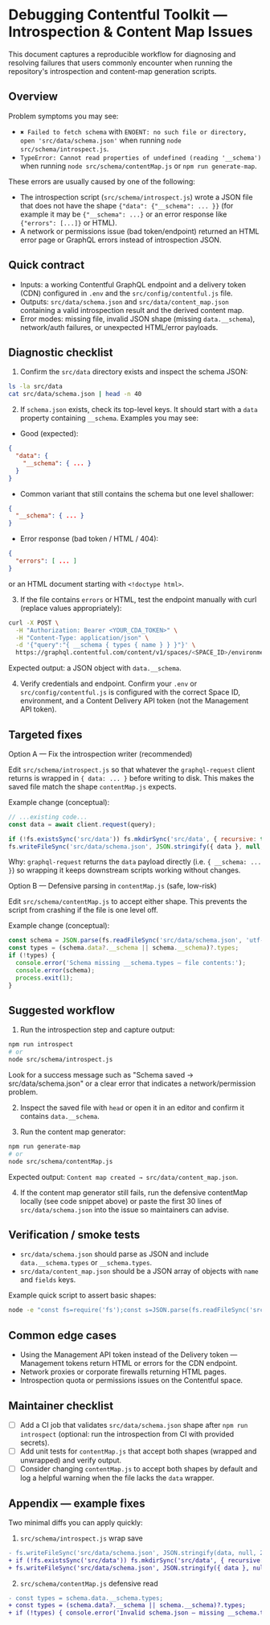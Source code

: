 # Debugging Contentful Toolkit — Introspection & Content Map Issues

This document captures a reproducible workflow for diagnosing and resolving failures that users commonly encounter when running the repository's introspection and content-map generation scripts.

Overview
--------

Problem symptoms you may see:

- `✖ Failed to fetch schema` with `ENOENT: no such file or directory, open 'src/data/schema.json'` when running `node src/schema/introspect.js`.
- `TypeError: Cannot read properties of undefined (reading '__schema')` when running `node src/schema/contentMap.js` or `npm run generate-map`.

These errors are usually caused by one of the following:

- The introspection script (`src/schema/introspect.js`) wrote a JSON file that does not have the shape `{"data": {"__schema": ... }}` (for example it may be `{"__schema": ...}` or an error response like `{"errors": [...]}` or HTML).
- A network or permissions issue (bad token/endpoint) returned an HTML error page or GraphQL errors instead of introspection JSON.

Quick contract
--------------

- Inputs: a working Contentful GraphQL endpoint and a delivery token (CDN) configured in `.env` and the `src/config/contentful.js` file.
- Outputs: `src/data/schema.json` and `src/data/content_map.json` containing a valid introspection result and the derived content map.
- Error modes: missing file, invalid JSON shape (missing `data.__schema`), network/auth failures, or unexpected HTML/error payloads.

Diagnostic checklist
--------------------

1. Confirm the `src/data` directory exists and inspect the schema JSON:

```bash
ls -la src/data
cat src/data/schema.json | head -n 40
```

2. If `schema.json` exists, check its top-level keys. It should start with a `data` property containing `__schema`. Examples you may see:

- Good (expected):

```json
{
  "data": {
    "__schema": { ... }
  }
}
```

- Common variant that still contains the schema but one level shallower:

```json
{
  "__schema": { ... }
}
```

- Error response (bad token / HTML / 404):

```json
{
  "errors": [ ... ]
}
```

or an HTML document starting with `<!doctype html>`.

3. If the file contains `errors` or HTML, test the endpoint manually with curl (replace values appropriately):

```bash
curl -X POST \
  -H "Authorization: Bearer <YOUR_CDA_TOKEN>" \
  -H "Content-Type: application/json" \
  -d '{"query":"{ __schema { types { name } } }"}' \
  https://graphql.contentful.com/content/v1/spaces/<SPACE_ID>/environments/<ENV>
```

Expected output: a JSON object with `data.__schema`.

4. Verify credentials and endpoint. Confirm your `.env` or `src/config/contentful.js` is configured with the correct Space ID, environment, and a Content Delivery API token (not the Management API token).

Targeted fixes
---------------

Option A — Fix the introspection writer (recommended)

Edit `src/schema/introspect.js` so that whatever the `graphql-request` client returns is wrapped in `{ data: ... }` before writing to disk. This makes the saved file match the shape `contentMap.js` expects.

Example change (conceptual):

```js
// ...existing code...
const data = await client.request(query);

if (!fs.existsSync('src/data')) fs.mkdirSync('src/data', { recursive: true });
fs.writeFileSync('src/data/schema.json', JSON.stringify({ data }, null, 2));
```

Why: `graphql-request` returns the `data` payload directly (i.e. `{ __schema: ... }`) so wrapping it keeps downstream scripts working without changes.

Option B — Defensive parsing in `contentMap.js` (safe, low-risk)

Edit `src/schema/contentMap.js` to accept either shape. This prevents the script from crashing if the file is one level off.

Example change (conceptual):

```js
const schema = JSON.parse(fs.readFileSync('src/data/schema.json', 'utf-8'));
const types = (schema.data?.__schema || schema.__schema)?.types;
if (!types) {
  console.error('Schema missing __schema.types — file contents:');
  console.error(schema);
  process.exit(1);
}
```

Suggested workflow
------------------

1. Run the introspection step and capture output:

```bash
npm run introspect
# or
node src/schema/introspect.js
```

Look for a success message such as "Schema saved → src/data/schema.json" or a clear error that indicates a network/permission problem.

2. Inspect the saved file with `head` or open it in an editor and confirm it contains `data.__schema`.

3. Run the content map generator:

```bash
npm run generate-map
# or
node src/schema/contentMap.js
```

Expected output: `Content map created → src/data/content_map.json`.

4. If the content map generator still fails, run the defensive contentMap locally (see code snippet above) or paste the first 30 lines of `src/data/schema.json` into the issue so maintainers can advise.

Verification / smoke tests
--------------------------

- `src/data/schema.json` should parse as JSON and include `data.__schema.types` or `__schema.types`.
- `src/data/content_map.json` should be a JSON array of objects with `name` and `fields` keys.

Example quick script to assert basic shapes:

```bash
node -e "const fs=require('fs');const s=JSON.parse(fs.readFileSync('src/data/schema.json','utf8'));const t=(s.data&&s.data.__schema)||(s.__schema);if(!t)console.error('bad schema',Object.keys(s));else console.log('schema ok, types:',t.types.length)"
```

Common edge cases
-----------------

- Using the Management API token instead of the Delivery token — Management tokens return HTML or errors for the CDN endpoint.
- Network proxies or corporate firewalls returning HTML pages.
- Introspection quota or permissions issues on the Contentful space.

Maintainer checklist
--------------------

- [ ] Add a CI job that validates `src/data/schema.json` shape after `npm run introspect` (optional: run the introspection from CI with provided secrets).
- [ ] Add unit tests for `contentMap.js` that accept both shapes (wrapped and unwrapped) and verify output.
- [ ] Consider changing `contentMap.js` to accept both shapes by default and log a helpful warning when the file lacks the `data` wrapper.

Appendix — example fixes
------------------------

Two minimal diffs you can apply quickly:

1) `src/schema/introspect.js` wrap save

```diff
- fs.writeFileSync('src/data/schema.json', JSON.stringify(data, null, 2));
+ if (!fs.existsSync('src/data')) fs.mkdirSync('src/data', { recursive: true });
+ fs.writeFileSync('src/data/schema.json', JSON.stringify({ data }, null, 2));
```

2) `src/schema/contentMap.js` defensive read

```diff
- const types = schema.data.__schema.types;
+ const types = (schema.data?.__schema || schema.__schema)?.types;
+ if (!types) { console.error('Invalid schema.json — missing __schema.types'); console.error(schema); process.exit(1); }
```
